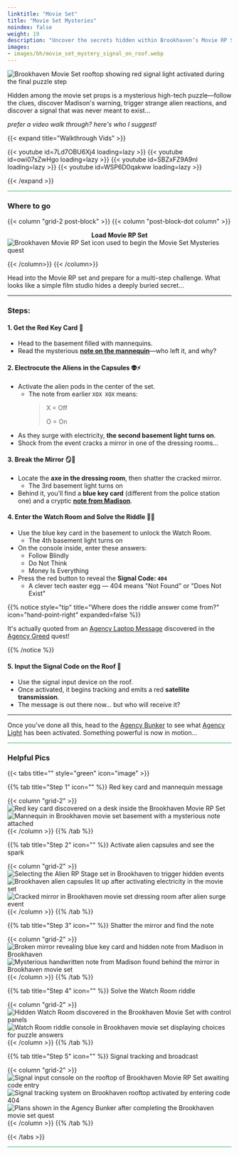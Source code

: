 ```yaml
--- 
linktitle: "Movie Set"
title: "Movie Set Mysteries"
noindex: false
weight: 19
description: "Uncover the secrets hidden within Brookhaven’s Movie RP Set. Solve cryptic riddles, break mysterious mirrors, and transmit signals that were never meant to be seen."
images: 
- images/bh/movie_set_mystery_signal_on_roof.webp
---
```


![Brookhaven Movie Set rooftop showing red signal light activated during the final puzzle step](/images/bh/movie_set_mystery_signal_on_roof.webp?width=500px)

Hidden among the movie set props is a mysterious high-tech puzzle—follow the clues, discover Madison's warning, trigger strange alien reactions, and discover a signal that was never meant to exist...

_prefer a video walk through? here's who I suggest!_

{{< expand title="Walkthrough Vids" >}}

<div class="grid-2 post-vid-dot">
{{< youtube id=7Ld7OBU6Xj4 loading=lazy >}}
{{< youtube id=owi07sZwHgo loading=lazy >}}
{{< youtube id=SBZxFZ9A9nI loading=lazy >}}
{{< youtube id=WSP6D0qakww loading=lazy >}}
</div>

{{< /expand >}}

<hr style="background-color: #28b44c" size=8>

### Where to go

{{< column "grid-2 post-block" >}}
{{< column "post-block-dot column" >}}
**<center>Load Movie RP Set</center>**
![Brookhaven Movie RP Set icon used to begin the Movie Set Mysteries quest](/images/bh/movie_set_mystery_rp_house.webp)

{{< /column>}}
{{< /column>}}

Head into the Movie RP set and prepare for a multi-step challenge. What looks like a simple film studio hides a deeply buried secret...

---

### Steps:

#### 1. Get the Red Key Card 🔴  
- Head to the basement filled with mannequins. 
- Read the mysterious [**note on the mannequin**](/casebook/notes/other/#activate-alien-chamber)—who left it, and why?

#### 2. Electrocute the Aliens in the Capsules 👽⚡  
- Activate the alien pods in the center of the set.
    - The note from earlier `XOX XOX` means: 
        > X = Off
        >
        > O = On
- As they surge with electricity, **the second basement light turns on**.  
- Shock from the event cracks a mirror in one of the dressing rooms...

#### 3. Break the Mirror 🪞🔨  
- Locate the **axe in the dressing room**, then shatter the cracked mirror.  
    - The 3rd basement light turns on
- Behind it, you’ll find a **blue key card** (different from the police station one) and a cryptic [**note from Madison**](/casebook/notes/madison/#movie-set).  

#### 4. Enter the Watch Room and Solve the Riddle 🧠🔐  
- Use the blue key card in the basement to unlock the Watch Room.  
    - The 4th basement light turns on
- On the console inside, enter these answers:  
  - Follow Blindly  
  - Do Not Think  
  - Money Is Everything  
- Press the red button to reveal the **Signal Code: `404`**  
  - A clever tech easter egg — 404 means "Not Found" or "Does Not Exist"


{{% notice style="tip" title="Where does the riddle answer come from?" icon="hand-point-right" expanded=false %}}

It's actually quoted from an [Agency Laptop Message](/casebook/computer/agency/#money-is-everything) discovered in the [Agency Greed](/lore/quests/agency_greed) quest!

{{% /notice %}}

#### 5. Input the Signal Code on the Roof 📡  
- Use the signal input device on the roof.  
- Once activated, it begins tracking and emits a red **satellite transmission**.  
- The message is out there now… but who will receive it?

---

Once you've done all this, head to the [Agency Bunker](/terminology/#agency-bunker) to see what [Agency Light](/casebook/light_panel/#x10) has been activated. Something powerful is now in motion...

<hr style="background-color: #28b44c" size=8>

### Helpful Pics

{{< tabs title="" style="green" icon="image" >}}

{{% tab title="Step 1" icon="" %}}
Red key card and mannequin message

{{< column "grid-2" >}}
![Red key card discovered on a desk inside the Brookhaven Movie RP Set](/images/bh/movie_set_mystery_red_key_card.webp?width=400px)
![Mannequin in Brookhaven movie set basement with a mysterious note attached](/images/bh/movie_set_mystery_note_in_basement_on_mannequin.webp?width=400px)
{{< /column >}}
{{% /tab %}}

{{% tab title="Step 2" icon="" %}}
Activate alien capsules and see the spark

{{< column "grid-2" >}}
![Selecting the Alien RP Stage set in Brookhaven to trigger hidden events](/images/bh/movie_set_mystery_select_alien_stage_set.webp?width=400px)
![Brookhaven alien capsules lit up after activating electricity in the movie set](/images/bh/movie_set_mystery_light_up_alien_capsule.webp?width=400px)
![Cracked mirror in Brookhaven movie set dressing room after alien surge event](/images/bh/movie_set_mystery_broken_mirror_in_dressing_room.webp?width=400px)
{{< /column >}}
{{% /tab %}}

{{% tab title="Step 3" icon="" %}}
Shatter the mirror and find the note

{{< column "grid-2" >}}
![Broken mirror revealing blue key card and hidden note from Madison in Brookhaven](/images/bh/movie_set_mystery_break_mirror_reveals_blue_key_card_and_note.webp?width=400px)
![Mysterious handwritten note from Madison found behind the mirror in Brookhaven movie set](/images/bh/movie_set_mystery_note_from_madison.webp?width=400px)
{{< /column >}}
{{% /tab %}}

{{% tab title="Step 4" icon="" %}}
Solve the Watch Room riddle

{{< column "grid-2" >}}
![Hidden Watch Room discovered in the Brookhaven Movie Set with control panels](/images/bh/movie_set_mystery_hidden_watch_room.webp?width=400px)
![Watch Room riddle console in Brookhaven movie set displaying choices for puzzle answers](/images/bh/movie_set_mystery_solve_riddle_in_watch_room.webp?width=400px)
{{< /column >}}
{{% /tab %}}

{{% tab title="Step 5" icon="" %}}
Signal tracking and broadcast

{{< column "grid-2" >}}
![Signal input console on the rooftop of Brookhaven Movie RP Set awaiting code entry](/images/bh/movie_set_mystery_awaiting_input_on_roof.webp?width=400px)
![Signal tracking system on Brookhaven rooftop activated by entering code 404](/images/bh/movie_set_mystery_roof_singal_tracking_target.webp?width=400px)
![Plans shown in the Agency Bunker after completing the Brookhaven movie set quest](/images/bh/movie_set_mystery_agency_bunker_plans_unveiled.webp?width=400px)
{{< /column >}}
{{% /tab %}}

{{< /tabs >}}

<hr style="background-color: #28b44c" size=8>
